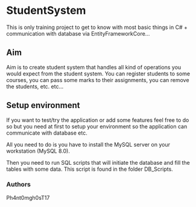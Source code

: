 # StudentSystem
This is only training project to get to know with most basic things in C# + communication with database via EntityFrameworkCore...

## Aim
Aim is to create student system that handles all kind of operations you would expect from the student system.
You can register students to some courses, you can pass some marks to their assignments, you can remove the students, etc. etc...

## Setup environment
If you want to test/try the application or add some features feel free to do so but you need at first to setup your environment so the application can communicate with database etc.

All you need to do is you have to install the MySQL server on your workstation (MySQL 8.0).

Then you need to run SQL scripts that will initiate the database and fill the tables with some data.
This script is found in the folder DB_Scripts.

### Authors
Ph4nt0mgh0sT17
